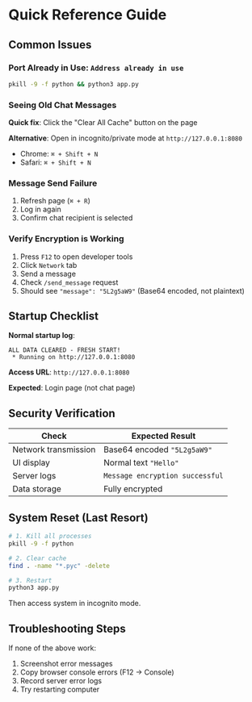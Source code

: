 # Quick Reference Guide

## Common Issues

### Port Already in Use: `Address already in use`
```bash
pkill -9 -f python && python3 app.py
```

### Seeing Old Chat Messages
**Quick fix**: Click the "Clear All Cache" button on the page

**Alternative**: Open in incognito/private mode at `http://127.0.0.1:8080`
- Chrome: `⌘ + Shift + N`
- Safari: `⌘ + Shift + N`

### Message Send Failure
1. Refresh page (`⌘ + R`)
2. Log in again
3. Confirm chat recipient is selected

### Verify Encryption is Working
1. Press `F12` to open developer tools
2. Click `Network` tab
3. Send a message
4. Check `/send_message` request
5. Should see `"message": "5L2g5aW9"` (Base64 encoded, not plaintext)

## Startup Checklist

**Normal startup log**:
```
ALL DATA CLEARED - FRESH START!
 * Running on http://127.0.0.1:8080
```

**Access URL**: `http://127.0.0.1:8080`

**Expected**: Login page (not chat page)

## Security Verification

| Check | Expected Result | 
|-------|-----------------|
| Network transmission | Base64 encoded `"5L2g5aW9"` |
| UI display | Normal text `"Hello"` |
| Server logs | `Message encryption successful` |
| Data storage | Fully encrypted |

## System Reset (Last Resort)

```bash
# 1. Kill all processes
pkill -9 -f python

# 2. Clear cache
find . -name "*.pyc" -delete

# 3. Restart
python3 app.py
```

Then access system in incognito mode.

## Troubleshooting Steps

If none of the above work:

1. Screenshot error messages
2. Copy browser console errors (F12 → Console)  
3. Record server error logs
4. Try restarting computer 